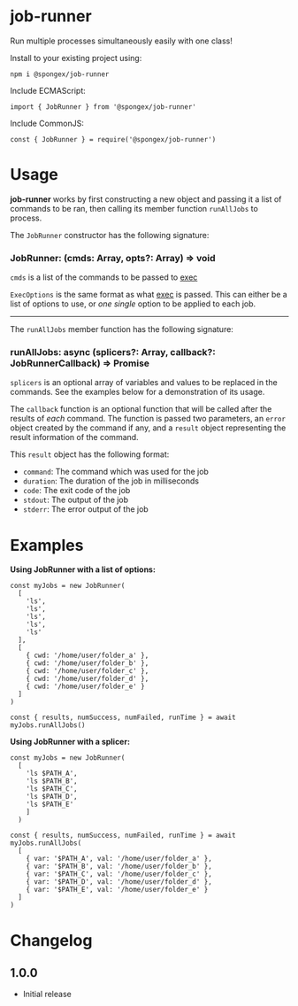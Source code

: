 #  job-runner

Run multiple processes simultaneously easily with one class!

Install to your existing project using:
```
npm i @spongex/job-runner
```

Include ECMAScript:
```
import { JobRunner } from '@spongex/job-runner'
```

Include CommonJS:
```
const { JobRunner } = require('@spongex/job-runner')
```

# Usage

__job-runner__ works by first constructing a new object and passing it a list of commands to be ran, then calling its member function `runAllJobs` to process.

The `JobRunner` constructor has the following signature:
### JobRunner: (cmds: Array<string>, opts?: Array<ExecOptions>) => void

`cmds` is a list of the commands to be passed to [exec](https://nodejs.org/api/child_process.html#child_processexeccommand-options-callback)

`ExecOptions` is the same format as what [exec](https://nodejs.org/api/child_process.html#child_processexeccommand-options-callback) is passed.  This can either be a list of options to use, or *one single* option to be applied to each job.

---

The `runAllJobs` member function has the following signature:
### runAllJobs: async (splicers?: Array<Splicer>, callback?: JobRunnerCallback) => Promise<RunResults>

`splicers` is an optional array of variables and values to be replaced in the commands.
See the examples below for a demonstration of its usage.

The `callback` function is an optional function that will be called after the results of *each* command.  The function is passed two parameters, an `error` object created by the command if any, and a `result` object representing the result information of the command.

This `result` object has the following format:
- `command`:  The command which was used for the job
- `duration`: The duration of the job in milliseconds
- `code`: The exit code of the job
- `stdout`: The output of the job
- `stderr`: The error output of the job

# Examples

__Using JobRunner with a list of options:__

```
const myJobs = new JobRunner(
  [
    'ls',
    'ls',
    'ls',
    'ls',
    'ls'
  ],
  [
    { cwd: '/home/user/folder_a' },
    { cwd: '/home/user/folder_b' },
    { cwd: '/home/user/folder_c' },
    { cwd: '/home/user/folder_d' },
    { cwd: '/home/user/folder_e' }
  ]
)

const { results, numSuccess, numFailed, runTime } = await myJobs.runAllJobs()
```

__Using JobRunner with a splicer:__
```
const myJobs = new JobRunner(
  [
    'ls $PATH_A',
    'ls $PATH_B',
    'ls $PATH_C',
    'ls $PATH_D',
    'ls $PATH_E'
    ]
  )

const { results, numSuccess, numFailed, runTime } = await myJobs.runAllJobs(
  [
    { var: '$PATH_A', val: '/home/user/folder_a' },
    { var: '$PATH_B', val: '/home/user/folder_b' },
    { var: '$PATH_C', val: '/home/user/folder_c' },
    { var: '$PATH_D', val: '/home/user/folder_d' },
    { var: '$PATH_E', val: '/home/user/folder_e' }
  ]
)
```

# Changelog

## 1.0.0
- Initial release
